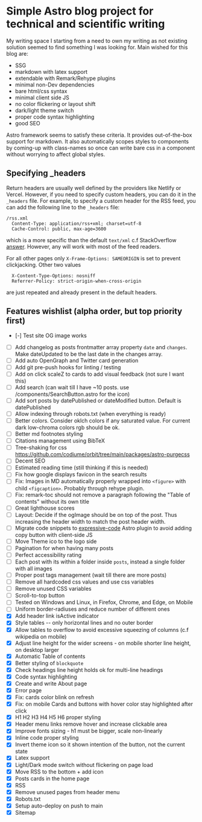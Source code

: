 # Simple Astro blog project for technical and scientific writing

My writing space I starting from a need to own my writing as not existing solution seemed to find something I was looking for. Main wished for this blog are:

-   SSG
-   markdown with latex support
-   extendable with Remark/Rehype plugins
-   minimal non-Dev dependencies
-   bare html/css syntax
-   minimal client side JS
-   no color flickering or layout shift
-   dark/light theme switch
-   proper code syntax highlighting
-   good SEO

Astro framework seems to satisfy these criteria. It provides out-of-the-box support for markdown. It also automatically scopes styles to components by coming-up with class-names so once can write bare css in a component without worrying to affect global styles.

## Specifying \_headers

Return headers are usually well defined by the providers like Netlify or Vercel. However, if you need to specify custom headers, you can do it in the `_headers` file. For example, to specify a custom header for the RSS feed, you can add the following line to the `_headers` file:

```
/rss.xml
  Content-Type: application/rss+xml; charset=utf-8
  Cache-Control: public, max-age=3600
```

which is a more specific than the default `text/xml` c.f StackOverflow [answer](https://stackoverflow.com/questions/595616/what-is-the-correct-mime-type-to-use-for-an-rss-feed). However, any will work with most of the feed readers.

For all other pages only `X-Frame-Options: SAMEORIGIN` is set to prevent clickjacking. Other two values

```
  X-Content-Type-Options: nosniff
  Referrer-Policy: strict-origin-when-cross-origin
```

are just repeated and already present in the default headers.

## Features wishlist (alpha order, but top priority first)

-   [-] Test site OG image works
-   [ ] Add changelog as posts frontmatter array property `date` and `changes`. Make dateUpdated to be the last date in the changes array.
-   [ ] Add auto OpenGraph and Twitter card generation
-   [ ] Add git pre-push hooks for linting / testing
-   [ ] Add on click scaleZ to cards to add visual feedback (not sure I want this)
-   [ ] Add search (can wait till I have ~10 posts. use /components/SearchButton.astro for the icon)
-   [ ] Add sort posts by datePublished or dateModified button. Default is datePublished
-   [ ] Allow indexing through robots.txt (when everything is ready)
-   [ ] Better colors. Consider oklch colors if any saturated value. For current dark low-chroma colors rgb should be ok.
-   [ ] Better md footnotes styling
-   [ ] Citations management using BibTeX
-   [ ] Tree-shaking for css https://github.com/codiume/orbit/tree/main/packages/astro-purgecss
-   [ ] Decent SEO
-   [ ] Estimated reading time (still thinking if this is needed)
-   [ ] Fix how google displays favicon in the search results
-   [ ] Fix: Images in MD automatically properly wrapped into `<figure>` with child `<figcaption>`. Probably through rehype plugin.
-   [ ] Fix: remark-toc should not remove a paragraph following the "Table of contents" without its own title
-   [ ] Great lighthouse scores
-   [ ] Layout: Decide if the ogImage should be on top of the post. Thus increasing the header width to match the post header width.
-   [ ] Migrate code snippets to [expressive-code](https://github.com/expressive-code/expressive-code) Astro plugin to avoid adding copy button with client-side JS
-   [ ] Move Theme ico to the logo side
-   [ ] Pagination for when having many posts
-   [ ] Perfect accessibility rating
-   [ ] Each post with its within a folder inside `posts`, instead a single folder with all images
-   [ ] Proper post tags management (wait till there are more posts)
-   [ ] Remove all hardcoded css values and use css variables
-   [ ] Remove unused CSS variables
-   [ ] Scroll-to-top button
-   [ ] Tested on Windows and Linux, in Firefox, Chrome, and Edge, on Mobile
-   [ ] Uniform border-radiuses and reduce number of different ones
-   [x] Add header link isActive indicator
-   [x] Style tables -- only horizontal lines and no outer border
-   [x] Allow tables to overflow to avoid excessive squeezing of columns (c.f wikipedia on mobile)
-   [x] Adjust line height for the wider screens - on mobile shorter line height, on desktop larger
-   [x] Automatic Table of contents
-   [x] Better styling of `blockquote`
-   [x] Check headings line height holds ok for multi-line headings
-   [x] Code syntax highlighting
-   [x] Create and write About page
-   [x] Error page
-   [x] Fix: cards color blink on refresh
-   [x] Fix: on mobile Cards and buttons with hover color stay highlighted after click
-   [x] H1 H2 H3 H4 H5 H6 proper styling
-   [x] Header menu links remove hover and increase clickable area
-   [x] Improve fonts sizing - h1 must be bigger, scale non-linearly
-   [x] Inline code proper styling
-   [x] Invert theme icon so it shown intention of the button, not the current state
-   [x] Latex support
-   [x] Light/Dark mode switch without flickering on page load
-   [x] Move RSS to the bottom + add icon
-   [x] Posts cards in the home page
-   [x] RSS
-   [x] Remove unused pages from header menu
-   [x] Robots.txt
-   [x] Setup auto-deploy on push to main
-   [x] Sitemap
